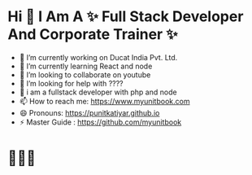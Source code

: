 <!-- 
<img src="https://www.ducatindia.com/images/logo.png"> -->

# Hi  👋  I Am A ✨ Full Stack Developer And Corporate Trainer  ✨

- 🔭 I’m currently working on Ducat India Pvt. Ltd.
- 🌱 I’m currently learning React and node
- 👯 I’m looking to collaborate on youtube
- 🤔 I’m looking for help with ????
- 💬 i am a fullstack developer with php and node
- 📫 How to reach me: https://www.myunitbook.com
- 😄 Pronouns: https://punitkatiyar.github.io 
- ⚡ Master Guide : https://github.com/myunitbook
# 🧑🏽‍💻

<!--<img src="https://punitkatiyar.github.io/profile_as_a%20developer.png" width="100%"> -->
